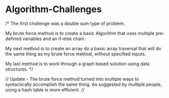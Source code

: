 # Algorithm-Challenges

/* The first challenge was a double sum type of problem.  

My brute force method is to create a basic Algorithm that uses multiple
pre-defined variables and an if-else chain.

My next method is to create an array do a basic array traversal that will
do the same thing as my brute force method, without specified inputs.

My last method is to work through a graph based solution using data structures.
*/

// Update - The brute force method turned into multiple ways to syntactically
accomplish the same thing.  As suggested by multiple people, using a hash table
is more efficient. //
